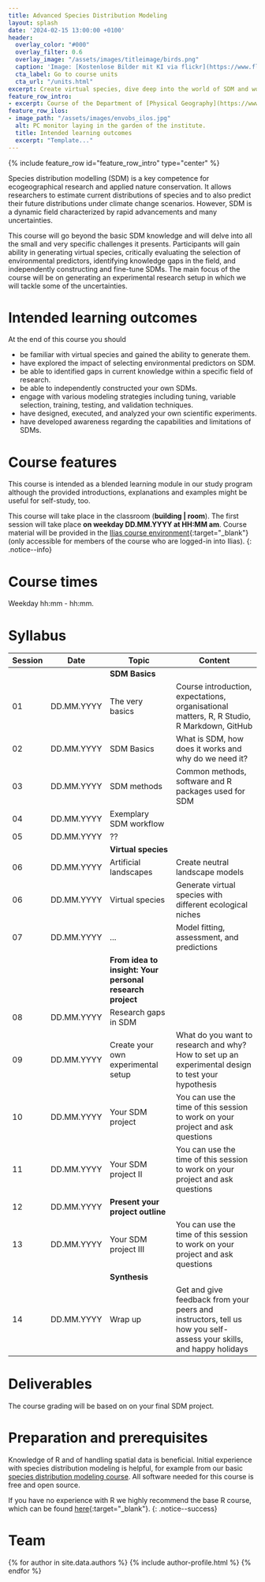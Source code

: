 ```yaml
---
title: Advanced Species Distribution Modeling
layout: splash
date: '2024-02-15 13:00:00 +0100'
header:
  overlay_color: "#000"
  overlay_filter: 0.6
  overlay_image: "/assets/images/titleimage/birds.png"
  caption: 'Image: [Kostenlose Bilder mit KI via flickr](https://www.flickr.com/photos/ai_universe/53440008559/); [CC BY 2.0 DEED](https://creativecommons.org/licenses/by/2.0/); image cropped'
  cta_label: Go to course units
  cta_url: "/units.html"
excerpt: Create virtual species, dive deep into the world of SDM and work on experimental research questions.
feature_row_intro:
- excerpt: Course of the Department of [Physical Geography](https://www.uni-marburg.de/en/fb19/disciplines/physisch){:target="_blank"} at [Marburg University](https://www.uni-marburg.de/en){:target="_blank"}
feature_row_ilos:
- image_path: "/assets/images/envobs_ilos.jpg"
  alt: PC monitor laying in the garden of the institute.
  title: Intended learning outcomes
  excerpt: "Template..."
---
```


 
{% include feature_row id="feature_row_intro" type="center" %}

Species distribution modelling (SDM) is a key competence for ecogeographical research and applied nature conservation. 
It allows researchers to estimate current distributions of species and to also predict their future distributions under climate change scenarios. However, SDM is a dynamic field characterized by rapid advancements and many uncertainties.

This course will go beyond the basic SDM knowledge and will delve into all the small and very specific challenges it presents. Participants will gain ability in generating virtual species, critically evaluating the selection of environmental predictors, identifying knowledge gaps in the field, and independently constructing and fine-tune SDMs. The main focus of the course will be on generating an experimental research setup in which we will tackle some of the uncertainties. 


# Intended learning outcomes
At the end of this course you should

* be familiar with virtual species and gained the ability to generate them.
* have explored the impact of selecting environmental predictors on SDM.
* be able to identified gaps in current knowledge within a specific field of research.
* be able to independently constructed your own SDMs.
* engage with various modeling strategies including tuning, variable selection, training, testing, and validation techniques.
* have designed, executed, and analyzed your own scientific experiments.
* have developed awareness regarding the capabilities and limitations of SDMs.


# Course features

This course is intended as a blended learning module in our study program although the provided introductions, explanations and examples might be useful for self-study, too.

This course will take place in the classroom (**building | room**). The first session will take place **on weekday DD.MM.YYYY at HH:MM am**.
Course material will be provided in the [Ilias course environment](https://ilias.uni-marburg.de/goto.php?target=crs_3203176){:target="_blank"} (only accessible for members of the course who are logged-in into Ilias). 
{: .notice--info}


# Course times

Weekday hh:mm - hh:mm.


# Syllabus

| Session |  Date | Topic                        | Content                                                                          |
|---------|-------|------------------------------|----------------------------------------------------------------------------------|
||| **SDM Basics** ||
| 01 | DD.MM.YYYY | The very basics     | Course introduction, expectations, organisational matters, R, R Studio, R Markdown, GitHub     |
| 02 | DD.MM.YYYY | SDM Basics                   | What is SDM, how does it works and why do we need it?                  |
| 03 | DD.MM.YYYY | SDM methods     | Common methods, software and R packages used for SDM |
| 04 | DD.MM.YYYY | Exemplary SDM workflow                           |  |
| 05 | DD.MM.YYYY |   ??                |                           |
||| **Virtual species**                   |        |
| 06 | DD.MM.YYYY | Artificial landscapes | Create neutral landscape models           |
| 06 | DD.MM.YYYY | Virtual species | Generate virtual species with different ecological niches          |
| 07 | DD.MM.YYYY | ...                 | Model fitting, assessment, and predictions                                 |
||| **From idea to insight: Your personal research project**           ||
| 08 | DD.MM.YYYY | Research gaps in SDM         |                                         |
| 09 | DD.MM.YYYY | Create your own experimental setup   | What do you want to research and why? How to set up an experimental design to test your hypothesis|
| 10 | DD.MM.YYYY | Your SDM project             | You can use the time of this session to work on your project and ask questions    |
| 11 | DD.MM.YYYY | Your SDM project II          | You can use the time of this session to work on your project and ask questions    |
| 12 | DD.MM.YYYY | **Present your project outline**  |                         |
| 13 | DD.MM.YYYY | Your SDM project III          |  You can use the time of this session to work on your project and ask questions   |
||| **Synthesis**                                ||
| 14 | DD.MM.YYYY | Wrap up                      | Get and give feedback from your peers and instructors, tell us how you self-assess your skills, and happy holidays |





# Deliverables

The course grading will be based on on your final SDM project.




# Preparation and prerequisites

Knowledge of R and of handling spatial data is beneficial. Initial experience with species distribution modeling is helpful, for example from our basic [species distribution modeling course](https://geomoer.github.io/moer-bsc-project-seminar-SDM/).
All software needed for this course is free and open source.

If you have no experience with R we highly recommend the base R course, 
which can be found [here](https://geomoer.github.io/moer-base-r/){:target="_blank"}.
{: .notice--success}


# Team

{% for author in site.data.authors %} {% include author-profile.html %}
{% endfor %}


<!--
[Go to course units]({{ site.baseurl }}{% link _pages/units.md %}){: .btn .btn--success .btn--large .align-center}
-->


